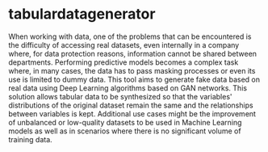 # tabulardatagenerator
 
When working with data, one of the problems that can be encountered is the difficulty of accessing real datasets, even internally in a company where, for data protection reasons, information cannot be shared between departments. 
Performing predictive models becomes a complex task where, in many cases, the data has to pass masking processes or even its use is limited to dummy data.
This tool aims to generate fake data based on real data using Deep Learning algorithms based on GAN networks. 
This solution allows tabular data to be synthesized so that the variables' distributions of the original dataset remain the same and the relationships between variables is kept. 
Additional use cases might be the improvement of unbalanced or low-quality datasets to be used in Machine Learning models as well as in scenarios where there is no significant volume of training data.

